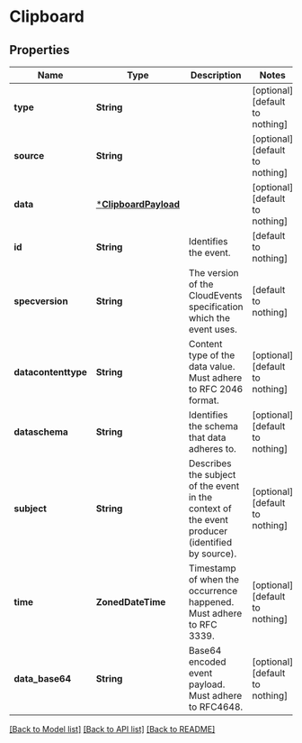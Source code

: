 # Clipboard


## Properties
Name | Type | Description | Notes
------------ | ------------- | ------------- | -------------
**type** | **String** |  | [optional] [default to nothing]
**source** | **String** |  | [optional] [default to nothing]
**data** | [***ClipboardPayload**](ClipboardPayload.md) |  | [optional] [default to nothing]
**id** | **String** | Identifies the event. | [default to nothing]
**specversion** | **String** | The version of the CloudEvents specification which the event uses. | [default to nothing]
**datacontenttype** | **String** | Content type of the data value. Must adhere to RFC 2046 format. | [optional] [default to nothing]
**dataschema** | **String** | Identifies the schema that data adheres to. | [optional] [default to nothing]
**subject** | **String** | Describes the subject of the event in the context of the event producer (identified by source). | [optional] [default to nothing]
**time** | **ZonedDateTime** | Timestamp of when the occurrence happened. Must adhere to RFC 3339. | [optional] [default to nothing]
**data_base64** | **String** | Base64 encoded event payload. Must adhere to RFC4648. | [optional] [default to nothing]


[[Back to Model list]](../README.md#models) [[Back to API list]](../README.md#api-endpoints) [[Back to README]](../README.md)


